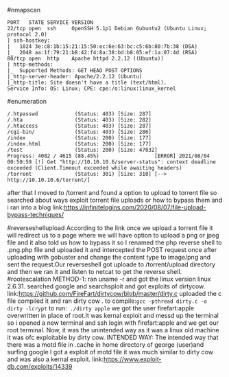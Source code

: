 #nmapscan 
```
PORT   STATE SERVICE VERSION
22/tcp open  ssh     OpenSSH 5.1p1 Debian 6ubuntu2 (Ubuntu Linux; protocol 2.0)
| ssh-hostkey: 
|   1024 3e:c8:1b:15:21:15:50:ec:6e:63:bc:c5:6b:80:7b:38 (DSA)
|_  2048 aa:1f:79:21:b8:42:f4:8a:38:bd:b8:05:ef:1a:07:4d (RSA)
80/tcp open  http    Apache httpd 2.2.12 ((Ubuntu))
| http-methods: 
|_  Supported Methods: GET HEAD POST OPTIONS
|_http-server-header: Apache/2.2.12 (Ubuntu)
|_http-title: Site doesn't have a title (text/html).
Service Info: OS: Linux; CPE: cpe:/o:linux:linux_kernel
```
#enumeration 
```
/.htpasswd            (Status: 403) [Size: 287]
/.hta                 (Status: 403) [Size: 282]
/.htaccess            (Status: 403) [Size: 287]
/cgi-bin/             (Status: 403) [Size: 286]
/index                (Status: 200) [Size: 177]
/index.html           (Status: 200) [Size: 177]
/test                 (Status: 200) [Size: 47032]
Progress: 4082 / 4615 (88.45%)                  [ERROR] 2021/08/04 00:50:59 [!] Get "http://10.10.10.6/server-status": context deadline exceeded (Client.Timeout exceeded while awaiting headers)
/torrent              (Status: 301) [Size: 310] [--> http://10.10.10.6/torrent/]
```
after that I moved to /torrent and found a option to upload to torrent file so searched about ways exploit torrent file uploads or how to bypass them and i ran into a blog
link:https://infinitelogins.com/2020/08/07/file-upload-bypass-techniques/

#reverseshellupload 
According to the link once we upload a torrent file it will redirect us to a page where we will have option to upload a png or jpeg file and it also told us how to bypass it
so I renamed the php reverse shell to .png.php file and uploaded it and intercepted the POST request once after uploading with gobuster and change the content type to image/png and sent the request.Our reverseshell got uploade to /torrent/upload directory and then we ran it and listen to netcat to get the reverse shell.
#rootescalation 
METHOD-1:
ran uname -r and got the linux version linux 2.6.31.
searched google and searchsploit and got exploits of dirtycow.
link:https://github.com/FireFart/dirtycow/blob/master/dirty.c
uploaded the c file compiled it and ran dirty cow .
to compile:```gcc -pthread dirty.c -o dirty -lcrypt```
to run:``` ./dirty apple```
we got the user firefart:apple overwritten in place of root.It was kernal exploit and messd up the terminal so i opened a new terminal and ssh login with firefart:apple
and we get our root terminal.
Now, it was the unintended way as it was a linux old machine it was ofc exploitable by dirty cow.
INTENDED WAY:
The intended way that there was a motd file in .cache in home directory of george
(user)and surfing google I got a exploit of motd file it was much similar to dirty cow and was also a kernal exploit.
link:https://www.exploit-db.com/exploits/14339